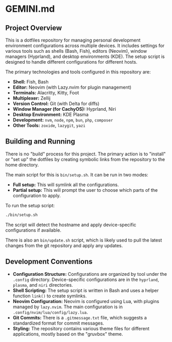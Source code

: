 # GEMINI.md

## Project Overview

This is a dotfiles repository for managing personal development environment configurations across multiple devices. It includes settings for various tools such as shells (Bash, Fish), editors (Neovim), window managers (Hyprland), and desktop environments (KDE). The setup script is designed to handle different configurations for different hosts.

The primary technologies and tools configured in this repository are:

*   **Shell:** Fish, Bash
*   **Editor:** Neovim (with Lazy.nvim for plugin management)
*   **Terminals:** Alacritty, Kitty, Foot
*   **Multiplexer:** Zellij
*   **Version Control:** Git (with Delta for diffs)
*   **Window Manager (for CachyOS):** Hyprland, Niri
*   **Desktop Environment:** KDE Plasma
*   **Development:** `nvm`, `node`, `npm`, `bun`, `php`, `composer`
*   **Other Tools:** `zoxide`, `lazygit`, `yazi`

## Building and Running

There is no "build" process for this project. The primary action is to "install" or "set up" the dotfiles by creating symbolic links from the repository to the home directory.

The main script for this is `bin/setup.sh`. It can be run in two modes:

*   **Full setup:** This will symlink all the configurations.
*   **Partial setup:** This will prompt the user to choose which parts of the configuration to apply.

To run the setup script:

```bash
./bin/setup.sh
```

The script will detect the hostname and apply device-specific configurations if available.

There is also an `bin/update.sh` script, which is likely used to pull the latest changes from the git repository and apply any updates.

## Development Conventions

*   **Configuration Structure:** Configurations are organized by tool under the `.config` directory. Device-specific configurations are in the `hyprland`, `plasma`, and `niri` directories.
*   **Shell Scripting:** The setup script is written in Bash and uses a helper function `link()` to create symlinks.
*   **Neovim Configuration:** Neovim is configured using Lua, with plugins managed by `lazy.nvim`. The main configuration is in `.config/nvim/lua/config/lazy.lua`.
*   **Git Commits:** There is a `.gitmessage.txt` file, which suggests a standardized format for commit messages.
*   **Styling:** The repository contains various theme files for different applications, mostly based on the "gruvbox" theme.
